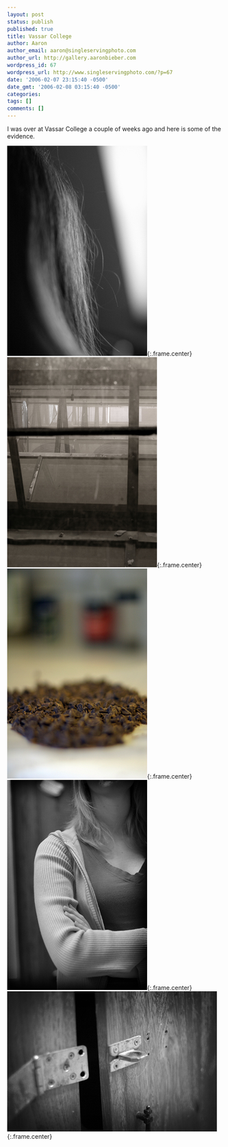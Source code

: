```yaml
---
layout: post
status: publish
published: true
title: Vassar College
author: Aaron
author_email: aaron@singleservingphoto.com
author_url: http://gallery.aaronbieber.com
wordpress_id: 67
wordpress_url: http://www.singleservingphoto.com/?p=67
date: '2006-02-07 23:15:40 -0500'
date_gmt: '2006-02-08 03:15:40 -0500'
categories:
tags: []
comments: []
---
```

I was over at Vassar College a couple of weeks ago and here is some of
the evidence.

![](/ssp/28jan06-01.jpg){:.frame.center}\
 ![](/ssp/28jan06-02.jpg){:.frame.center}\
 ![](/ssp/28jan06-03.jpg){:.frame.center}\
 ![](/ssp/28jan06-04.jpg){:.frame.center}\
 ![](/ssp/28jan06-05.jpg){:.frame.center}
